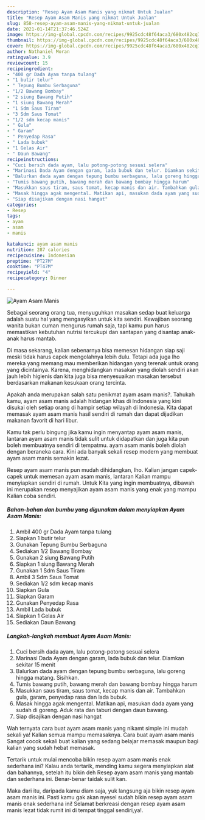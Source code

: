 ```yaml
---
description: "Resep Ayam Asam Manis yang nikmat Untuk Jualan"
title: "Resep Ayam Asam Manis yang nikmat Untuk Jualan"
slug: 858-resep-ayam-asam-manis-yang-nikmat-untuk-jualan
date: 2021-01-14T21:37:46.524Z
image: https://img-global.cpcdn.com/recipes/9925cdc48f64aca3/680x482cq70/ayam-asam-manis-foto-resep-utama.jpg
thumbnail: https://img-global.cpcdn.com/recipes/9925cdc48f64aca3/680x482cq70/ayam-asam-manis-foto-resep-utama.jpg
cover: https://img-global.cpcdn.com/recipes/9925cdc48f64aca3/680x482cq70/ayam-asam-manis-foto-resep-utama.jpg
author: Nathaniel Moran
ratingvalue: 3.9
reviewcount: 15
recipeingredient:
- "400 gr Dada Ayam tanpa tulang"
- "1 butir telur"
- " Tepung Bumbu Serbaguna"
- "1/2 Bawang Bombay"
- "2 siung Bawang Putih"
- "1 siung Bawang Merah"
- "1 Sdm Saus Tiram"
- "3 Sdm Saus Tomat"
- "1/2 sdm kecap manis"
- " Gula"
- " Garam"
- " Penyedap Rasa"
- " Lada bubuk"
- "1 Gelas Air"
- " Daun Bawang"
recipeinstructions:
- "Cuci bersih dada ayam, lalu potong-potong sesuai selera"
- "Marinasi Dada Ayam dengan garam, lada bubuk dan telur. Diamkan sekitar 15 menit"
- "Balurkan dada ayam dengan tepung bumbu serbaguna, lalu goreng hingga matang. Sisihkan."
- "Tumis bawang putih, bawang merah dan bawang bombay hingga harum"
- "Masukkan saus tiram, saus tomat, kecap manis dan air. Tambahkan gula, garam, penyedap rasa dan lada bubuk."
- "Masak hingga agak mengental. Matikan api, masukan dada ayam yang sudah di goreng. Aduk rata dan taburi dengan daun bawang."
- "Siap disajikan dengan nasi hangat"
categories:
- Resep
tags:
- ayam
- asam
- manis

katakunci: ayam asam manis 
nutrition: 287 calories
recipecuisine: Indonesian
preptime: "PT27M"
cooktime: "PT47M"
recipeyield: "4"
recipecategory: Dinner

---
```



![Ayam Asam Manis](https://img-global.cpcdn.com/recipes/9925cdc48f64aca3/680x482cq70/ayam-asam-manis-foto-resep-utama.jpg)

Sebagai seorang orang tua, menyuguhkan masakan sedap buat keluarga adalah suatu hal yang mengasyikan untuk kita sendiri. Kewajiban seorang  wanita bukan cuman mengurus rumah saja, tapi kamu pun harus memastikan kebutuhan nutrisi tercukupi dan santapan yang disantap anak-anak harus mantab.

Di masa  sekarang, kalian sebenarnya bisa memesan hidangan siap saji meski tidak harus capek mengolahnya lebih dulu. Tetapi ada juga lho mereka yang memang mau memberikan hidangan yang terenak untuk orang yang dicintainya. Karena, menghidangkan masakan yang diolah sendiri akan jauh lebih higienis dan kita juga bisa menyesuaikan masakan tersebut berdasarkan makanan kesukaan orang tercinta. 



Apakah anda merupakan salah satu penikmat ayam asam manis?. Tahukah kamu, ayam asam manis adalah hidangan khas di Indonesia yang kini disukai oleh setiap orang di hampir setiap wilayah di Indonesia. Kita dapat memasak ayam asam manis hasil sendiri di rumah dan dapat dijadikan makanan favorit di hari libur.

Kamu tak perlu bingung jika kamu ingin menyantap ayam asam manis, lantaran ayam asam manis tidak sulit untuk didapatkan dan juga kita pun boleh membuatnya sendiri di tempatmu. ayam asam manis boleh diolah dengan beraneka cara. Kini ada banyak sekali resep modern yang membuat ayam asam manis semakin lezat.

Resep ayam asam manis pun mudah dihidangkan, lho. Kalian jangan capek-capek untuk memesan ayam asam manis, lantaran Kalian mampu menyiapkan sendiri di rumah. Untuk Kita yang ingin membuatnya, dibawah ini merupakan resep menyajikan ayam asam manis yang enak yang mampu Kalian coba sendiri.

<!--inarticleads1-->

##### Bahan-bahan dan bumbu yang digunakan dalam menyiapkan Ayam Asam Manis:

1. Ambil 400 gr Dada Ayam tanpa tulang
1. Siapkan 1 butir telur
1. Gunakan  Tepung Bumbu Serbaguna
1. Sediakan 1/2 Bawang Bombay
1. Gunakan 2 siung Bawang Putih
1. Siapkan 1 siung Bawang Merah
1. Gunakan 1 Sdm Saus Tiram
1. Ambil 3 Sdm Saus Tomat
1. Sediakan 1/2 sdm kecap manis
1. Siapkan  Gula
1. Siapkan  Garam
1. Gunakan  Penyedap Rasa
1. Ambil  Lada bubuk
1. Siapkan 1 Gelas Air
1. Sediakan  Daun Bawang




<!--inarticleads2-->

##### Langkah-langkah membuat Ayam Asam Manis:

1. Cuci bersih dada ayam, lalu potong-potong sesuai selera
1. Marinasi Dada Ayam dengan garam, lada bubuk dan telur. Diamkan sekitar 15 menit
1. Balurkan dada ayam dengan tepung bumbu serbaguna, lalu goreng hingga matang. Sisihkan.
1. Tumis bawang putih, bawang merah dan bawang bombay hingga harum
1. Masukkan saus tiram, saus tomat, kecap manis dan air. Tambahkan gula, garam, penyedap rasa dan lada bubuk.
1. Masak hingga agak mengental. Matikan api, masukan dada ayam yang sudah di goreng. Aduk rata dan taburi dengan daun bawang.
1. Siap disajikan dengan nasi hangat




Wah ternyata cara buat ayam asam manis yang nikamt simple ini mudah sekali ya! Kalian semua mampu memasaknya. Cara buat ayam asam manis Sangat cocok sekali buat kalian yang sedang belajar memasak maupun bagi kalian yang sudah hebat memasak.

Tertarik untuk mulai mencoba bikin resep ayam asam manis enak sederhana ini? Kalau anda tertarik, mending kamu segera menyiapkan alat dan bahannya, setelah itu bikin deh Resep ayam asam manis yang mantab dan sederhana ini. Benar-benar taidak sulit kan. 

Maka dari itu, daripada kamu diam saja, yuk langsung aja bikin resep ayam asam manis ini. Pasti kamu gak akan nyesel sudah bikin resep ayam asam manis enak sederhana ini! Selamat berkreasi dengan resep ayam asam manis lezat tidak rumit ini di tempat tinggal sendiri,ya!.

